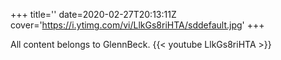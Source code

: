 +++
title=''
date=2020-02-27T20:13:11Z
cover='https://i.ytimg.com/vi/LlkGs8riHTA/sddefault.jpg'
+++

All content belongs to GlennBeck.
{{< youtube LlkGs8riHTA >}}
